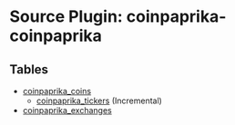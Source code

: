 # Source Plugin: coinpaprika-coinpaprika

## Tables

- [coinpaprika_coins](coinpaprika_coins.md)
  - [coinpaprika_tickers](coinpaprika_tickers.md) (Incremental)
- [coinpaprika_exchanges](coinpaprika_exchanges.md)